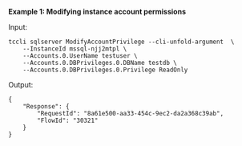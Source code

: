 **Example 1: Modifying instance account permissions**



Input: 

```
tccli sqlserver ModifyAccountPrivilege --cli-unfold-argument  \
    --InstanceId mssql-njj2mtpl \
    --Accounts.0.UserName testuser \
    --Accounts.0.DBPrivileges.0.DBName testdb \
    --Accounts.0.DBPrivileges.0.Privilege ReadOnly
```

Output: 
```
{
    "Response": {
        "RequestId": "8a61e500-aa33-454c-9ec2-da2a368c39ab",
        "FlowId": "30321"
    }
}
```

